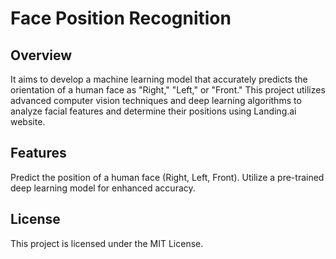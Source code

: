 # Face Position Recognition 

## Overview

It aims to develop a machine learning model that accurately predicts the orientation of a human face as "Right," "Left," or "Front." This project utilizes advanced computer vision techniques and deep learning algorithms to analyze facial features and determine their positions using Landing.ai website.

## Features

Predict the position of a human face (Right, Left, Front).
Utilize a pre-trained deep learning model for enhanced accuracy.

## License
This project is licensed under the MIT License.
